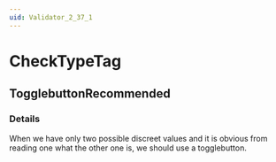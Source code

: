 ```yaml
---
uid: Validator_2_37_1
---
```


# CheckTypeTag

## TogglebuttonRecommended

<!-- Description, Properties, ... sections are auto-generated. -->
<!-- REPLACE ME AUTO-GENERATION -->

### Details

When we have only two possible discreet values and it is obvious from reading one what the other one is, we should use a togglebutton.

<!-- Uncomment to add example code -->
<!--### Example code-->
